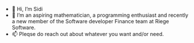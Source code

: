 - 👋 Hi, I’m Sidi
- 👀 I’m an aspiring mathematician, a programming enthusiast and recently a new member of the Software developer Finance team at Riege Software.
- 📫 Pleqse do reach out about whatever you want and/or need.

<!---
sidi-rie/sidi-rie is a ✨ special ✨ repository because its `README.md` (this file) appears on your GitHub profile.
You can click the Preview link to take a look at your changes.
--->
